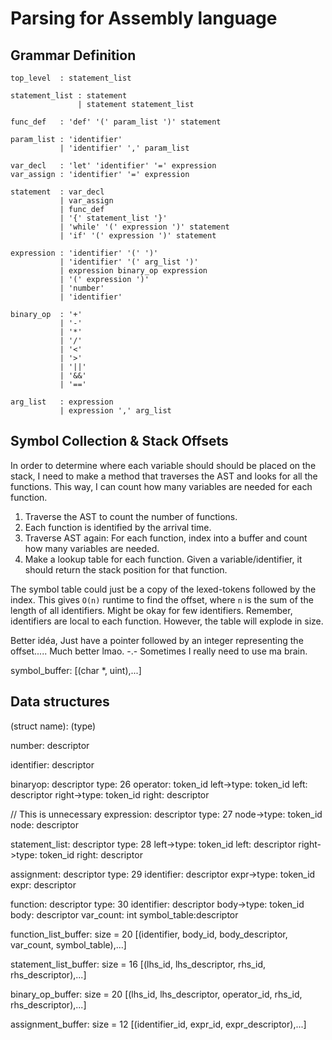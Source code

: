 # Parsing for Assembly language

## Grammar Definition

```ebnf
top_level  : statement_list

statement_list : statement
               | statement statement_list

func_def   : 'def' '(' param_list ')' statement

param_list : 'identifier'
           | 'identifier' ',' param_list

var_decl   : 'let' 'identifier' '=' expression
var_assign : 'identifier' '=' expression

statement  : var_decl
           | var_assign
           | func_def
           | '{' statement_list '}'
           | 'while' '(' expression ')' statement
           | 'if' '(' expression ')' statement

expression : 'identifier' '(' ')'
           | 'identifier' '(' arg_list ')'
           | expression binary_op expression
           | '(' expression ')'
           | 'number'
           | 'identifier'

binary_op  : '+'
           | '-'
           | '*'
           | '/'
           | '<'
           | '>'
           | '||'
           | '&&'
           | '=='

arg_list   : expression
           | expression ',' arg_list
```

## Symbol Collection & Stack Offsets

In order to determine where each variable should should be placed on the stack, I need to make a method that traverses the AST and looks for all the functions. This way, I can count how many variables are needed for each function.

1. Traverse the AST to count the number of functions.
2. Each function is identified by the arrival time.
3. Traverse AST again: For each function, index into a buffer and count how many variables are needed.
4. Make a lookup table for each function. Given a variable/identifier, it should return the stack position for that function.

The symbol table could just be a copy of the lexed-tokens followed by the index. This gives `O(n)` runtime to find the offset, where `n` is the sum of the length of all identifiers. Might be okay for few identifiers. Remember, identifiers are local to each function. However, the table will explode in size.

Better idéa, Just have a pointer followed by an integer representing the offset..... Much better lmao. -.- Sometimes I really need to use ma brain.

symbol_buffer:
    [(char *, uint),...]

## Data structures

(struct name):   (type)

number:          descriptor

identifier:      descriptor

binaryop:        descriptor
    type: 26
    operator:    token_id
    left->type:  token_id
    left:        descriptor
    right->type: token_id
    right:       descriptor

// This is unnecessary
expression:      descriptor
    type: 27
    node->type:  token_id
    node:        descriptor

statement_list:  descriptor
    type: 28
    left->type:  token_id
    left:        descriptor
    right->type: token_id
    right:       descriptor

assignment:      descriptor
    type: 29
    identifier:  descriptor
    expr->type:  token_id
    expr:        descriptor

function:        descriptor
    type: 30
    identifier:  descriptor
    body->type:  token_id
    body:        descriptor
    var_count:   int
    symbol_table:descriptor

function_list_buffer: size = 20
    [(identifier, body_id, body_descriptor, var_count, symbol_table),...]

statement_list_buffer: size = 16
    [(lhs_id, lhs_descriptor, rhs_id, rhs_descriptor),...]

binary_op_buffer: size = 20
    [(lhs_id, lhs_descriptor, operator_id, rhs_id, rhs_descriptor),...]

assignment_buffer: size = 12
    [(identifier_id, expr_id, expr_descriptor),...]
